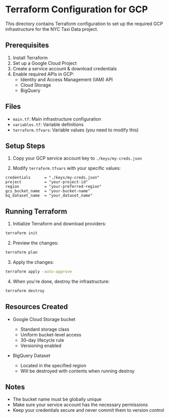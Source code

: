 # Terraform Configuration for GCP

This directory contains Terraform configuration to set up the required GCP infrastructure for the NYC Taxi Data project.

## Prerequisites

1. Install Terraform
2. Set up a Google Cloud Project
3. Create a service account & download credentials
4. Enable required APIs in GCP:
   - Identity and Access Management (IAM) API
   - Cloud Storage
   - BigQuery

## Files

- `main.tf`: Main infrastructure configuration
- `variables.tf`: Variable definitions
- `terraform.tfvars`: Variable values (you need to modify this)

## Setup Steps

1. Copy your GCP service account key to `./keys/my-creds.json`

2. Modify `terraform.tfvars` with your specific values:
```hcl
credentials      = "./keys/my-creds.json"
project          = "your-project-id"
region           = "your-preferred-region"
gcs_bucket_name  = "your-bucket-name"
bq_dataset_name  = "your_dataset_name"
```

## Running Terraform

1. Initialize Terraform and download providers:
```bash
terraform init
```


2. Preview the changes:
```bash
terraform plan
```


3. Apply the changes:
```bash
terraform apply -auto-approve
```

4. When you're done, destroy the infrastructure:
```bash
terraform destroy
```


## Resources Created

- Google Cloud Storage bucket
  - Standard storage class
  - Uniform bucket-level access
  - 30-day lifecycle rule
  - Versioning enabled

- BigQuery Dataset
  - Located in the specified region
  - Will be destroyed with contents when running destroy

## Notes

- The bucket name must be globally unique
- Make sure your service account has the necessary permissions
- Keep your credentials secure and never commit them to version control